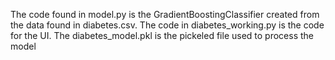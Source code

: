 The code found in model.py is the GradientBoostingClassifier created from the data found in diabetes.csv. The code in diabetes_working.py is the code for the UI. The diabetes_model.pkl is the pickeled file used to process the model
